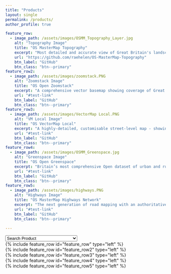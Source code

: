 ```yaml
---
title: "Products"
layout: single
permalink: /products/
author_profile: true

feature_row:
  - image_path: /assets/images/OSMM_Topography_Layer.jpg
    alt: "Topography Image"
    title: "OS MasterMap Topography"
    excerpt: "Most detailed and accurate view of Great Britain's landscape – from roads to fields, to buildings and trees and more."
    url: "https://github.com/raehelen/OS-MasterMap-Topography"
    btn_label: "GitHub" 
    btn_class: "btn--primary" 
feature_row2:
  - image_path: /assets/images/zoomstack.PNG
    alt: "Zoomstack Image"
    title: "OS Open Zoomstack"
    excerpt: "A comprehensive vector basemap showing coverage of Great Britain from a national level, right down to street detail."
    url: "#test-link"
    btn_label: "GitHub"
    btn_class: "btn--primary"
feature_row3:
  - image_path: /assets/images/VectorMap Local.PNG
    alt: "VM Local Image"
    title: "OS VectorMap Local"
    excerpt: "A highly-detailed, customisable street-level map - showing fences, building outlines, paths and street names."
    url: "#test-link"
    btn_label: "GitHub"
    btn_class: "btn--primary"
feature_row4:
  - image_path: /assets/images/OSMM_Greenspace.jpg
    alt: "Greenspace Image"
    title: "OS Open Greenspace"
    excerpt: "Britain’s most comprehensive Open dataset of urban and rural greenspaces."
    url: "#test-link"
    btn_label: "GitHub"
    btn_class: "btn--primary"
feature_row5:
  - image_path: /assets/images/highways.PNG
    alt: "Highways Image"
    title: "OS MasterMap Highways Network"
    excerpt: "The next generation of road mapping with an authoritative single view of the whole road network."
    url: "#test-link"
    btn_label: "GitHub"
    btn_class: "btn--primary"
    
---
```


<select id="select-anchor" onChange="window.location.hash=this.value">
		<option value="">Search Product</option>
		<option value="fr_1">OS MasterMap Topography</option>
	 	<option value="fr_3">OS VectorMap Local</option>
		<option value="fr_2">OS Open Zoomstack</option>
		<option value="fr_4">OS Open Greenspace</option>
	 	<option value="fr_5">OS MasterMap Highways Network </option>
</select>
	

	
<div id="fr_1"></div>{% include feature_row id="feature_row" type="left" %}	
<div id="fr_2"></div>{% include feature_row id="feature_row2" type="left" %}
<div id="fr_3"></div>{% include feature_row id="feature_row3" type="left" %}
<div id="fr_4"></div>{% include feature_row id="feature_row4" type="left" %}
<div id="fr_5"></div>{% include feature_row id="feature_row5" type="left" %}


